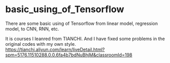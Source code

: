 # basic_using_of_Tensorflow
There are some basic using of Tensorflow from linear model, regression model, to CNN, RNN, etc.

It is courses I leanred from TIANCHI. And I have fixed some problems in the original codes with my own style.
https://tianchi.aliyun.com/learn/liveDetail.html?spm=5176.11510288.0.0.6fa4b7bdNuBhjM&classroomId=198

